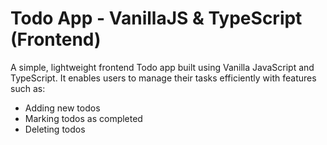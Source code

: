 # Todo App - VanillaJS & TypeScript (Frontend)

A simple, lightweight frontend Todo app built using Vanilla JavaScript and TypeScript. It enables users to manage their tasks efficiently with features such as:

- Adding new todos
- Marking todos as completed
- Deleting todos
